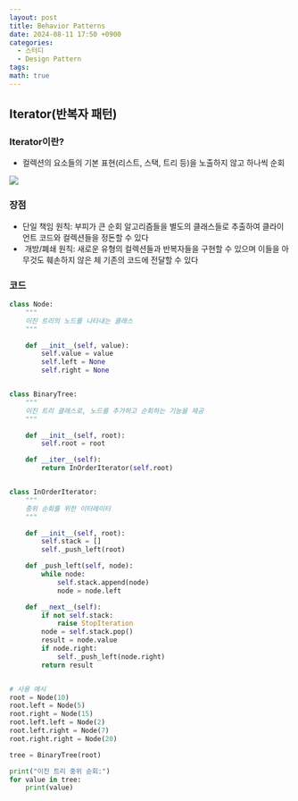 ```yaml
---
layout: post
title: Behavior Patterns
date: 2024-08-11 17:50 +0900
categories:
  - 스터디
  - Design Pattern
tags: 
math: true
---
```


## Iterator(반복자 패턴)


### Iterator이란?

- 컬렉션의 요소들의 기본 표현(리스트, 스택, 트리 등)을 노출하지 않고 하나씩 순회


![](https://i.imgur.com/nkBMQIh.png)


### 장점
- 단일 책임 원칙: 부피가 큰 순회 알고리즘들을 별도의 클래스들로 추출하여 클라이언트 코드와 컬렉션들을 정돈할 수 있다
-  개방/폐쇄 원칙: 새로운 유형의 컬렉션들과 반복자들을 구현할 수 있으며 이들을 아무것도 훼손하지 않은 체 기존의 코드에 전달할 수 있다



### 코드

```python
class Node:
    """
    이진 트리의 노드를 나타내는 클래스
    """

    def __init__(self, value):
        self.value = value
        self.left = None
        self.right = None


class BinaryTree:
    """
    이진 트리 클래스로, 노드를 추가하고 순회하는 기능을 제공
    """

    def __init__(self, root):
        self.root = root

    def __iter__(self):
        return InOrderIterator(self.root)


class InOrderIterator:
    """
    중위 순회를 위한 이터레이터
    """

    def __init__(self, root):
        self.stack = []
        self._push_left(root)

    def _push_left(self, node):
        while node:
            self.stack.append(node)
            node = node.left

    def __next__(self):
        if not self.stack:
            raise StopIteration
        node = self.stack.pop()
        result = node.value
        if node.right:
            self._push_left(node.right)
        return result


# 사용 예시
root = Node(10)
root.left = Node(5)
root.right = Node(15)
root.left.left = Node(2)
root.left.right = Node(7)
root.right.right = Node(20)

tree = BinaryTree(root)

print("이진 트리 중위 순회:")
for value in tree:
    print(value)

```